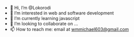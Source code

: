 - 👋 Hi, I’m @Lokorodi
- 👀 I’m interested in web and software development
- 🌱 I’m currently learning javascript 
- 💞️ I’m looking to collaborate on ...
- 📫 How to reach me: email at wmmichael603@gmail.com

<!---
Lokorodi/Lokorodi is a ✨ special ✨ repository because its `README.md` (this file) appears on your GitHub profile.
You can click the Preview link to take a look at your changes.
--->
